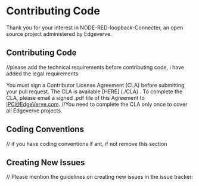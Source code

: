 # Contributing Code

Thank you for your interest in NODE-RED-loopback-Connecter, an open source project administered by Edgeverve.

## Contributing Code
//please add the technical requirements  before contributing code, i have added the legal requirements

You must sign a Contributor License Agreement (CLA) before submitting your pull request. The CLA is available [HERE] (./CLA) . To complete the CLA, 
please email a signed .pdf file of this Agreement to IPC@EdgeVerve.com. 
//You need to complete the CLA only once to cover all Edgeverve projects.

## Coding Conventions
// if you have coding conventions if ant, if not remove this section

## Creating New Issues
// Please mention the guidelines on creating new issues in the issue tracker:



